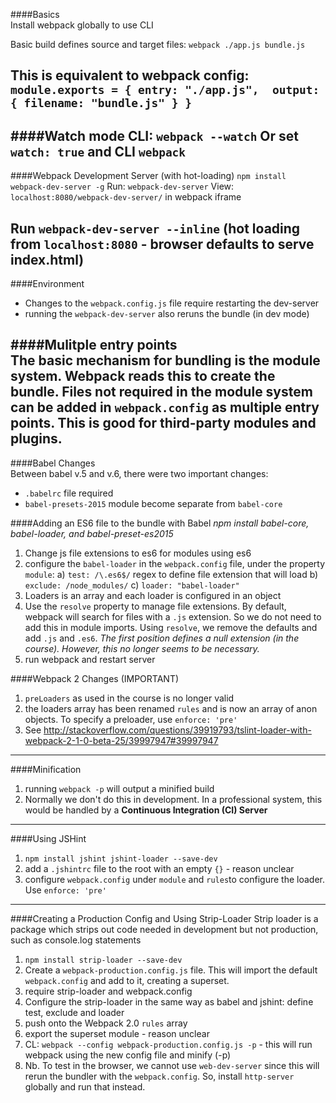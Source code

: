 ####Basics  
Install webpack globally to use CLI

Basic build defines source and target files: 
`webpack ./app.js bundle.js`

This is equivalent to webpack config: 
    `module.exports = {
        entry: "./app.js", 
        output: {
            filename: "bundle.js"
        }
    }`
---

####Watch mode
CLI: `webpack --watch` 
Or set `watch: true` and CLI `webpack` 
---

####Webpack Development Server (with hot-loading)
`npm install webpack-dev-server -g` 
Run: `webpack-dev-server`
View: `localhost:8080/webpack-dev-server/` in webpack iframe

Run `webpack-dev-server --inline` (hot loading from `localhost:8080` - browser defaults to serve index.html)
---

####Environment  
- Changes to the `webpack.config.js` file require restarting the dev-server
- running the `webpack-dev-server` also reruns the bundle (in dev mode)    
 

####Mulitple entry points  
The basic mechanism for bundling is the module system. Webpack reads this to create the bundle. Files not required in the module system can be added in `webpack.config` as multiple entry points. This is good for third-party modules and plugins.
---

####Babel Changes  
Between babel v.5 and v.6, there were two important changes:   
- `.babelrc` file required  
- `babel-presets-2015` module become separate from `babel-core`  
 
####Adding an ES6 file to the bundle with Babel
*npm install babel-core, babel-loader, and babel-preset-es2015* 
1. Change js file extensions to es6 for modules using es6   
2. configure the `babel-loader` in the `webpack.config` file, under the property `module`: a) `test: /\.es6$/` regex to define file extension that will load b) `exclude: /node_modules/` c) `loader: "babel-loader"`  
3. Loaders is an array and each loader is configured in an object 
4. Use the `resolve` property to manage file extensions. By default, webpack will search for files with a `.js` extension. So we do not need to add this in module imports. Using `resolve`, we remove the defaults and add `.js` and `.es6`. *The first position defines a null extension (in the course). However, this no longer seems to be necessary.* 
5. run webpack and restart server      


####Webpack 2 Changes (IMPORTANT)  
1. `preLoaders` as used in the course is no longer valid  
2. the loaders array has been renamed `rules` and is now an array of anon objects. To specify a preloader, use `enforce: 'pre'` 
3. See http://stackoverflow.com/questions/39919793/tslint-loader-with-webpack-2-1-0-beta-25/39997947#39997947  

--- 

####Minification  
1. running `webpack -p` will output a minified build  
2. Normally we don't do this in development. In a professional system, this would be handled by a **Continuous Integration (CI) Server**  

---

####Using JSHint  
1. `npm install jshint jshint-loader --save-dev`  
2. add a `.jshintrc` file to the root with an empty `{}` - reason unclear    
3. configure `webpack.config` under `module` and `rules`to configure the loader. Use `enforce: 'pre'`  

--- 

####Creating a Production Config and Using Strip-Loader
Strip loader is a package which strips out code needed in development but not production, such as console.log statements  
1. `npm install strip-loader --save-dev`  
2. Create a `webpack-production.config.js` file. This will import the default `webpack.config` and add to it, creating a superset.  
3. require strip-loader and webpack.config  
4. Configure the strip-loader in the same way as babel and jshint: define test, exclude and loader   
5. push onto the Webpack 2.0 `rules` array  
6. export the superset module - reason unclear  
7. CL: `webpack --config webpack-production.config.js -p` - this will run webpack using the new config file and minify (-p)  
8. Nb. To test in the browser, we cannot use `web-dev-server` since this will rerun the bundler with the `webpack.config`. So, install `http-server` globally and run that instead. 
 

